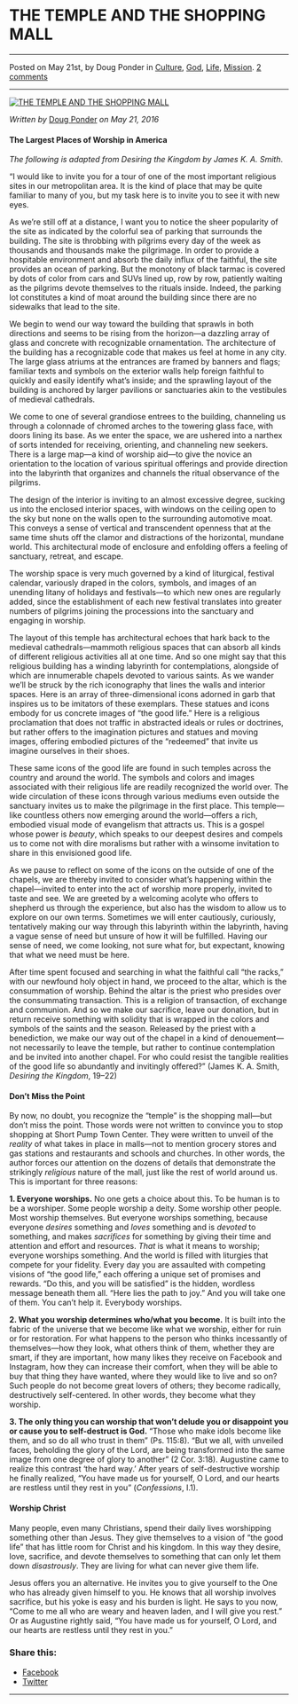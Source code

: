 THE TEMPLE AND THE SHOPPING MALL
================================

* * *

Posted on May 21st, by Doug Ponder in [Culture](http://www.remnantresource.org/category/culture/), [God](http://www.remnantresource.org/category/god/), [Life](http://www.remnantresource.org/category/life/), [Mission](http://www.remnantresource.org/category/mission/). [2 comments](http://www.remnantresource.org/the-temple-and-the-shopping-mall-worship/#comments)

* * *

[![THE TEMPLE AND THE SHOPPING MALL](http://www.remnantresource.org/wp-content/uploads/2016/05/unnamed-700x500.png)](http://www.remnantresource.org/wp-content/uploads/2016/05/unnamed.png)  

_Written by_ [Doug Ponder](http://www.remnantresource.org/author/doug-ponder/ "Posts by Doug Ponder") _on May 21, 2016_

#### **The Largest Places of Worship in America**

_The following is adapted from Desiring the Kingdom_ _by James K. A. Smith_.

“I would like to invite you for a tour of one of the most important religious sites in our metropolitan area. It is the kind of place that may be quite familiar to many of you, but my task here is to invite you to see it with new eyes.

As we’re still off at a distance, I want you to notice the sheer popularity of the site as indicated by the colorful sea of parking that surrounds the building. The site is throbbing with pilgrims every day of the week as thousands and thousands make the pilgrimage. In order to provide a hospitable environment and absorb the daily influx of the faithful, the site provides an ocean of parking. But the monotony of black tarmac is covered by dots of color from cars and SUVs lined up, row by row, patiently waiting as the pilgrims devote themselves to the rituals inside. Indeed, the parking lot constitutes a kind of moat around the building since there are no sidewalks that lead to the site.

We begin to wend our way toward the building that sprawls in both directions and seems to be rising from the horizon—a dazzling array of glass and concrete with recognizable ornamentation. The architecture of the building has a recognizable code that makes us feel at home in any city. The large glass atriums at the entrances are framed by banners and flags; familiar texts and symbols on the exterior walls help foreign faithful to quickly and easily identify what’s inside; and the sprawling layout of the building is anchored by larger pavilions or sanctuaries akin to the vestibules of medieval cathedrals.

We come to one of several grandiose entrees to the building, channeling us through a colonnade of chromed arches to the towering glass face, with doors lining its base. As we enter the space, we are ushered into a narthex of sorts intended for receiving, orienting, and channeling new seekers. There is a large map—a kind of worship aid—to give the novice an orientation to the location of various spiritual offerings and provide direction into the labyrinth that organizes and channels the ritual observance of the pilgrims.

The design of the interior is inviting to an almost excessive degree, sucking us into the enclosed interior spaces, with windows on the ceiling open to the sky but none on the walls open to the surrounding automotive moat. This conveys a sense of vertical and transcendent openness that at the same time shuts off the clamor and distractions of the horizontal, mundane world. This architectural mode of enclosure and enfolding offers a feeling of sanctuary, retreat, and escape.

The worship space is very much governed by a kind of liturgical, festival calendar, variously draped in the colors, symbols, and images of an unending litany of holidays and festivals—to which new ones are regularly added, since the establishment of each new festival translates into greater numbers of pilgrims joining the processions into the sanctuary and engaging in worship.

The layout of this temple has architectural echoes that hark back to the medieval cathedrals—mammoth religious spaces that can absorb all kinds of different religious activities all at one time. And so one might say that this religious building has a winding labyrinth for contemplations, alongside of which are innumerable chapels devoted to various saints. As we wander we’ll be struck by the rich iconography that lines the walls and interior spaces. Here is an array of three-dimensional icons adorned in garb that inspires us to be imitators of these exemplars. These statues and icons embody for us concrete images of “the good life.” Here is a religious proclamation that does not traffic in abstracted ideals or rules or doctrines, but rather offers to the imagination pictures and statues and moving images, offering embodied pictures of the “redeemed” that invite us imagine ourselves in their shoes.

These same icons of the good life are found in such temples across the country and around the world. The symbols and colors and images associated with their religious life are readily recognized the world over. The wide circulation of these icons through various mediums even outside the sanctuary invites us to make the pilgrimage in the first place. This temple—like countless others now emerging around the world—offers a rich, embodied visual mode of evangelism that attracts us. This is a gospel whose power is _beauty_, which speaks to our deepest desires and compels us to come not with dire moralisms but rather with a winsome invitation to share in this envisioned good life.

As we pause to reflect on some of the icons on the outside of one of the chapels, we are thereby invited to consider what’s happening within the chapel—invited to enter into the act of worship more properly, invited to taste and see. We are greeted by a welcoming acolyte who offers to shepherd us through the experience, but also has the wisdom to allow us to explore on our own terms. Sometimes we will enter cautiously, curiously, tentatively making our way through this labyrinth within the labyrinth, having a vague sense of need but unsure of how it will be fulfilled. Having our sense of need, we come looking, not sure what for, but expectant, knowing that what we need must be here.

After time spent focused and searching in what the faithful call “the racks,” with our newfound holy object in hand, we proceed to the altar, which is the consummation of worship. Behind the altar is the priest who presides over the consummating transaction. This is a religion of transaction, of exchange and communion. And so we make our sacrifice, leave our donation, but in return receive something with solidity that is wrapped in the colors and symbols of the saints and the season. Released by the priest with a benediction, we make our way out of the chapel in a kind of denouement—not necessarily to leave the temple, but rather to continue contemplation and be invited into another chapel. For who could resist the tangible realities of the good life so abundantly and invitingly offered?” (James K. A. Smith, _Desiring the Kingdom_, 19–22)

#### **Don’t Miss the Point**

By now, no doubt, you recognize the “temple” is the shopping mall—but don’t miss the point. Those words were not written to convince you to stop shopping at Short Pump Town Center. They were written to unveil of the _reality_ of what takes in place in malls—not to mention grocery stores and gas stations and restaurants and schools and churches. In other words, the author forces our attention on the dozens of details that demonstrate the strikingly _religious_ nature of the mall, just like the rest of world around us. This is important for three reasons:

**1\. Everyone worships.** No one gets a choice about this. To be human is to be a worshiper. Some people worship a deity. Some worship other people. Most worship themselves. But everyone worships something, because everyone _desires_ something and _loves_ something and is _devoted_ to something, and makes _sacrifices_ for something by giving their time and attention and effort and resources. _That_ is what it means to worship; everyone worships something. And the world is filled with liturgies that compete for your fidelity. Every day you are assaulted with competing visions of “the good life,” each offering a unique set of promises and rewards. “Do this, and you will be satisfied” is the hidden, wordless message beneath them all. “Here lies the path to joy.” And you will take one of them. You can’t help it. Everybody worships.

**2\. What you worship determines who/what you become.** It is built into the fabric of the universe that we become like what we worship, either for ruin or for restoration. For what happens to the person who thinks incessantly of themselves—how they look, what others think of them, whether they are smart, if they are important, how many likes they receive on Facebook and Instagram, how they can increase their comfort, when they will be able to buy that thing they have wanted, where they would like to live and so on? Such people do not become great lovers of others; they become radically, destructively self-centered. In other words, they become what they worship.

**3\. The only thing you can worship that won’t delude you or disappoint you or cause you to self-destruct is God.** “Those who make idols become like them, and so do all who trust in them” (Ps. 115:8). “But we all, with unveiled faces, beholding the glory of the Lord, are being transformed into the same image from one degree of glory to another” (2 Cor. 3:18). Augustine came to realize this contrast ‘the hard way.’ After years of self-destructive worship he finally realized, “You have made us for yourself, O Lord, and our hearts are restless until they rest in you” (_Confessions_, I.1).

#### Worship Christ

Many people, even many Christians, spend their daily lives worshipping something other than Jesus. They give themselves to a vision of “the good life” that has little room for Christ and his kingdom. In this way they desire, love, sacrifice, and devote themselves to something that can only let them down _disastrously_. They are living for what can never give them life.

Jesus offers you an alternative. He invites you to give yourself to the One who has already given himself to you. He knows that all worship involves sacrifice, but his yoke is easy and his burden is light. He says to you now, “Come to me all who are weary and heaven laden, and I will give you rest.” Or as Augustine rightly said, “You have made us for yourself, O Lord, and our hearts are restless until they rest in you.”

### Share this:

*   [Facebook](http://www.remnantresource.org/the-temple-and-the-shopping-mall-worship/?share=facebook "Click to share on Facebook")
*   [Twitter](http://www.remnantresource.org/the-temple-and-the-shopping-mall-worship/?share=twitter "Click to share on Twitter")

  

* * *
